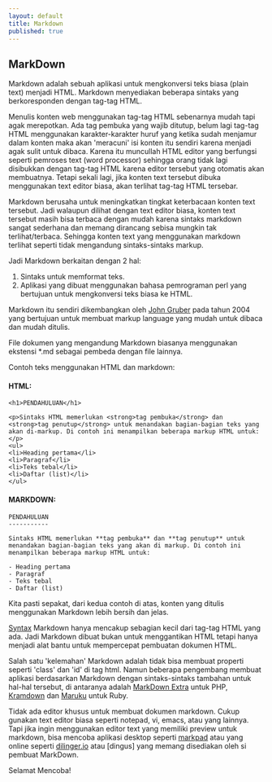 ```yaml
---
layout: default
title: Markdown
published: true
---
```


MarkDown
--------

Markdown adalah sebuah aplikasi untuk mengkonversi teks biasa (plain text) menjadi HTML. Markdown menyediakan beberapa sintaks yang berkoresponden dengan tag-tag HTML. 

Menulis konten web menggunakan tag-tag HTML sebenarnya mudah tapi agak merepotkan. Ada tag pembuka yang wajib ditutup, belum lagi tag-tag HTML menggunakan karakter-karakter huruf yang ketika sudah menjamur dalam konten maka akan 'meracuni' isi konten itu sendiri karena menjadi agak sulit untuk dibaca. Karena itu muncullah HTML editor yang berfungsi seperti pemroses text (word processor) sehingga orang tidak lagi disibukkan dengan tag-tag HTML karena editor tersebut yang otomatis akan membuatnya. Tetapi sekali lagi, jika konten text tersebut dibuka menggunakan text editor biasa, akan terlihat tag-tag HTML tersebar.

Markdown berusaha untuk meningkatkan tingkat keterbacaan konten text tersebut. Jadi walaupun dilihat dengan text editor biasa, konten text tersebut masih bisa terbaca dengan mudah karena sintaks markdown sangat sederhana dan memang dirancang sebisa mungkin tak terlihat/terbaca. Sehingga konten text yang menggunakan markdown terlihat seperti tidak mengandung sintaks-sintaks markup.

Jadi Markdown berkaitan dengan 2 hal:

1. Sintaks untuk memformat teks.
2. Aplikasi yang dibuat menggunakan bahasa pemrograman perl yang bertujuan untuk mengkonversi teks biasa ke HTML.

Markdown itu sendiri dikembangkan oleh [John Gruber] pada tahun 2004 yang bertujuan untuk membuat markup language yang mudah untuk dibaca dan mudah ditulis.

[john gruber]:http://daringfireball.net/

File dokumen yang mengandung Markdown biasanya menggunakan ekstensi *.md sebagai pembeda dengan file lainnya.

Contoh teks menggunakan HTML dan markdown:


#### HTML: ####

    <h1>PENDAHULUAN</h1>

    <p>Sintaks HTML memerlukan <strong>tag pembuka</strong> dan <strong>tag penutup</strong> untuk menandakan bagian-bagian teks yang akan di-markup. Di contoh ini menampilkan beberapa markup HTML untuk:</p>
    <ul>
    <li>Heading pertama</li>
    <li>Paragraf</li>
    <li>Teks tebal</li>
    <li>Daftar (list)</li>
    </ul>



#### MARKDOWN: ####

    PENDAHULUAN
    -----------
    
    Sintaks HTML memerlukan **tag pembuka** dan **tag penutup** untuk menandakan bagian-bagian teks yang akan di markup. Di contoh ini menampilkan beberapa markup HTML untuk:

    - Heading pertama
    - Paragraf
    - Teks tebal
    - Daftar (list)

Kita pasti sepakat, dari kedua contoh di atas, konten yang ditulis menggunakan Markdown lebih bersih dan jelas.

[Syntax] Markdown hanya mencakup sebagian kecil dari tag-tag HTML yang ada. Jadi Markdown dibuat bukan untuk menggantikan HTML tetapi hanya menjadi alat bantu untuk mempercepat pembuatan dokumen HTML.

[syntax]:daringfireball.net/projects/markdown/syntax

Salah satu 'kelemahan' Markdown adalah tidak bisa membuat properti seperti 'class' dan 'id' di tag html. Namun beberapa pengembang membuat aplikasi berdasarkan Markdown dengan sintaks-sintaks tambahan untuk hal-hal tersebut, di antaranya adalah [MarkDown Extra] untuk PHP, [Kramdown] dan [Maruku] untuk Ruby.

[markDown Extra]: http://michelf.ca/projects/php-markdown/extra/
[Kramdown]: http://kramdown.gettalong.org/
[Maruku]: http://maruku.rubyforge.org/maruku.html

Tidak ada editor khusus untuk membuat dokumen markdown. Cukup gunakan text editor biasa seperti notepad, vi, emacs, atau yang lainnya. Tapi jika ingin menggunakan editor text yang memiliki preview untuk markdown, bisa mencoba aplikasi desktop seperti [markpad] atau yang online seperti [dilinger.io] atau [dingus] yang memang disediakan oleh si pembuat MarkDown.

[markpad]:https://github.com/Code52/DownmarkerWPF
[dilinger.io]:http://http://dillinger.io/
[dingusl]:daringfireball.net/projects/markdown/dingus


Selamat Mencoba!


